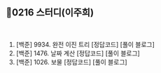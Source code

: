 ## 📘0216 스터디(이주희)
</br>

1. [백준] 9934.	완전 이진 트리 [정답코드] [풀이 블로그]
2. [백준] 1476.	날짜 계산 [정답코드] [풀이 블로그]
3. [백준] 1026.	보물 [정답코드] [풀이 블로그]
